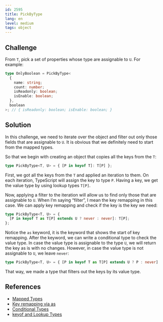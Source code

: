 ```yaml
---
id: 2595
title: PickByType
lang: en
level: medium
tags: object
---
```


## Challenge

From `T`, pick a set of properties whose type are assignable to `U`. For
example:

```typescript
type OnlyBoolean = PickByType<
  {
    name: string;
    count: number;
    isReadonly: boolean;
    isEnable: boolean;
  },
  boolean
>; // { isReadonly: boolean; isEnable: boolean; }
```

## Solution

In this challenge, we need to iterate over the object and filter out only those
fields that are assignable to `U`. It is obvious that we definitely need to
start from the mapped types.

So that we begin with creating an object that copies all the keys from the `T`:

```typescript
type PickByType<T, U> = { [P in keyof T]: T[P] };
```

First, we got all the keys from the `T` and applied an iteration to them. On
each iteration, TypeScript will assign the key to type `P`. Having a key, we get
the value type by using lookup types `T[P]`.

Now, applying a filter to the iteration will allow us to find only those that
are assignable to `U`. When I’m saying “filter”, I mean the key remapping in
this case. We can apply key remapping and check if the key is the key we need:

```typescript
type PickByType<T, U> = {
  [P in keyof T as T[P] extends U ? never : never]: T[P];
};
```

Notice the `as` keyword, it is the keyword that shows the start of key
remapping. After the keyword, we can write a conditional type to check the value
type. In case the value type is assignable to the type `U`, we will return the
key as is with no changes. However, in case the value type is not assignable to
`U`, we leave `never`:

```typescript
type PickByType<T, U> = { [P in keyof T as T[P] extends U ? P : never]: T[P] };
```

That way, we made a type that filters out the keys by its value type.

## References

- [Mapped Types](https://www.typescriptlang.org/docs/handbook/2/mapped-types.html)
- [Key remapping via as](https://www.typescriptlang.org/docs/handbook/2/mapped-types.html#key-remapping-via-as)
- [Conditional Types](https://www.typescriptlang.org/docs/handbook/2/conditional-types.html)
- [keyof and Lookup Types](https://www.typescriptlang.org/docs/handbook/release-notes/typescript-2-1.html#keyof-and-lookup-types)
